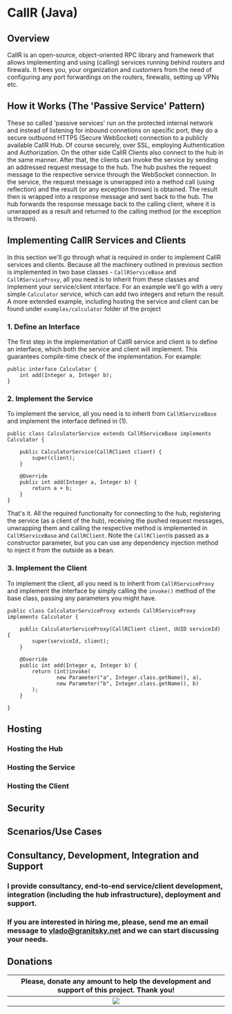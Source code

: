# CallR (Java)
## Overview
CallR is an open-source, object-oriented RPC library and framework that allows implementing and using (calling) services running behind routers and firewals.
It frees you, your organization and customers from the need of configuring any port forwardings on the routers, firewalls, setting up VPNs etc.
## How it Works (The 'Passive Service' Pattern)
These so called 'passive services' run on the protected internal network and instead of listening for inbound connetions on specific port, they do a secure outbuond HTTPS (Secure WebSocket) connection to a publicly available CallR Hub.
Of course securely, over SSL, employing Authentication and Authorization. On the other side CallR Clients also connect to the hub in the same manner.
After that, the clients can invoke the service by sending an addressed request message to the hub. The hub pushes the request message to the respective service through the WebSocket connection.
In the service, the request message is unwrapped into a method call (using reflection) and the result (or any exception thrown) is obtained. The result then is wrapped into a response message and sent back to the hub.
The hub forwards the response message back to the calling client, where it is unwrapped as a result and returned to the calling method (or the exception is thrown).

## Implementing CallR Services and Clients
In this section we'll go through what is required in order to implement CallR services and clients.
Because all the machinery outlined in previous section is implemented in two base classes - `CallRServiceBase` and `CallRServiceProxy`,
all you need is to inherit from these classes and implement your service/client interface.
For an example we'll go with a very simple `Calculator` service, which can add two integers and return the result.
A more extended example, including hosting the service and client can be found under `examples/calculator` folder of the project
### 1. Define an Interface
The first step in the implementation of CallR service and client is to define an interface, which both the service and client will implement. This guarantees compile-time check of the implementation. For example:
```
public interface Calculator {
	int add(Integer a, Integer b);
}
```
### 2. Implement the Service
To implement the service, all you need is to inherit from `CallRServiceBase` and implement the interface defined in (1).
```
public class CalculatorService extends CallRServiceBase implements Calculator {

	public CalculatorService(CallRClient client) {
		super(client);
	}

	@Override
	public int add(Integer a, Integer b) {
		return a + b;
	}
}
```
That's it. All the required functionaity for connecting to the hub, registering the service (as a client of the hub),
receiving the pushed request messages, unwrapping them and calling the respective method is implemented in `CallRServiceBase` and `CallRClient`.
Note the `CallRClient`is passed as a constructor parameter, but you can use any dependency injection method to inject it from the outside as a bean.
### 3. Implement the Client
To implement the client, all you need is to inherit from `CallRServiceProxy` and implement the interface by simply calling the `invoke()` method of the base class, passing any parameters you might have.
```
public class CalculatorServiceProxy extends CallRServiceProxy implements Calculator {

	public CalculatorServiceProxy(CallRClient client, UUID serviceId) {
		super(serviceId, client);
	}

	@Override
	public int add(Integer a, Integer b) {
		return (int)invoke(
				new Parameter("a", Integer.class.getName(), a),
				new Parameter("b", Integer.class.getName(), b)
		);
	}

}
```
## Hosting
### Hosting the Hub
### Hosting the Service
### Hosting the Client

## Security
## Scenarios/Use Cases
## Consultancy, Development, Integration and Support
### I provide consultancy, end-to-end service/client development, integration (including the hub infrastructure), deployment and support.
### If you are interested in hiring me, please, send me an email message to [vlado@granitsky.net](mailto:vlado@granitsky.net) and we can start discussing your needs.
## Donations
|Please, donate any amount to help the development and support of this project. Thank you!|
|:----:|
|[![](https://www.paypalobjects.com/en_US/i/btn/btn_donateCC_LG.gif)](https://www.paypal.com/cgi-bin/webscr?cmd=_s-xclick&hosted_button_id=UHUNBVSX2BKVL)|
